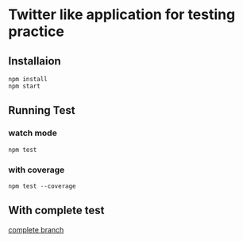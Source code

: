 # Twitter like application for testing practice #

## Installaion ##
```
npm install
npm start
```

## Running Test ##
### watch mode ###
```
npm test
```
### with coverage ###
```
npm test --coverage
```

## With complete test ##
[complete branch](https://gitlab.thinknet.co.th/kunapot/seedcamp-react-bkk/tree/complete)